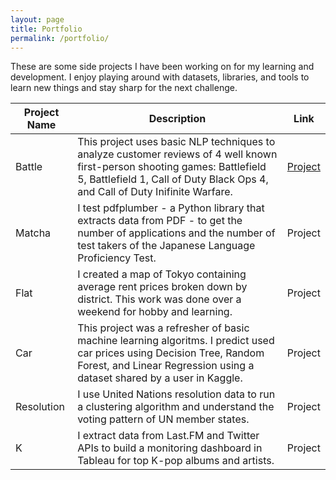 ```yaml
---
layout: page
title: Portfolio
permalink: /portfolio/
---
```


These are some side projects I have been working on for my learning and development. I enjoy playing around with datasets, libraries, and tools to learn new things and stay sharp for the next challenge.

| Project Name | Description | Link |
| --- | --- | --- |
| Battle | This project uses basic NLP techniques to analyze customer reviews of 4 well known first-person shooting games: Battlefield 5, Battlefield 1, Call of Duty Black Ops 4, and Call of Duty Inifinite Warfare. | [Project](../portfolio/PJBattle.md) |
| Matcha | I test pdfplumber - a Python library that extracts data from PDF - to get the number of applications and the number of test takers of the Japanese Language Proficiency Test. | Project |
| Flat | I created a map of Tokyo containing average rent prices broken down by district. This work was done over a weekend for hobby and learning. | Project |
| Car | This project was a refresher of basic machine learning algoritms. I predict used car prices using Decision Tree, Random Forest, and Linear Regression using a dataset shared by a user in Kaggle. | Project |
| Resolution | I use United Nations resolution data to run a clustering algorithm and understand the voting pattern of UN member states. | Project |
| K | I extract data from Last.FM and Twitter APIs to build a monitoring dashboard in Tableau for top K-pop albums and artists. | Project |
